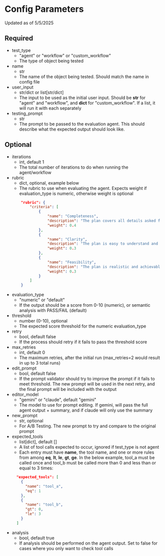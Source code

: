 # Config Parameters
Updated as of 5/5/2025

## Required
- test_type
  - "agent" or "workflow" or "custom_workflow"
  - The type of object being tested
- name
  - str
  - The name of the object being tested. Should match the name in config file
- user_input
  - str/dict or list[str/dict]
  - The input to be used as the initial user input. Should be **str** for "agent" and "workflow", and **dict** for "custom_workflow". If a list, it will run it with each separately
- testing_prompt
  - str
  - The prompt to be passed to the evaluation agent. This should describe what the expected output should look like.
## Optional
- iterations
  - int, default 1
  - The total number of iterations to do when running the agent/workflow
- rubric
  - dict, optional, example below
  - The rubric to use when evaluating the agent. Expects weight if evaluation_type is numeric, otherwise weight is optional
  ```json 
      "rubric": {
          "criteria": [
              {
                  "name": "Completeness",
                  "description": "The plan covers all details asked for in the initial prompt.",
                  "weight": 0.4
              },
              {
                  "name": "Clarity",
                  "description": "The plan is easy to understand and follow.",
                  "weight": 0.3
              },
              {
                  "name": "Feasibility",
                  "description": "The plan is realistic and achievable within the given time frame.",
                  "weight": 0.3
              }
          ]
      }
  ```
- evaluation_type
  - "numeric" or "default"
  - If the output should be a score from 0-10 (numeric), or semantic analysis with PASS/FAIL (default)
- threshold
  - number (0-10), optional
  - The expected score threshold for the numeric evaluation_type
- retry
  - bool, default false
  - If the process should retry if it fails to pass the threshold score
- max_retries
  - int, default 0
  - The maximum retries, after the initial run (max_retries=2 would result in up to 3 total runs)
- edit_prompt
  - bool, default false
  - If the prompt validator should try to improve the prompt if it fails to meet threshold. The new prompt will be used in the next retry, and the final prompt will be included with the output
- editor_model
  - "gemini" or "claude", default "gemini"
  - The model to use for prompt editing. If gemini, will pass the full agent output + summary, and if claude will only use the summary
- new_prompt
  - str, optional
  - For A/B Testing. The new prompt to try and compare to the original prompt
- expected_tools
  - list[dict], default []
  - A list of tool calls expected to occur, ignored if test_type is not agent
  - Each entry must have **name**, the tool name, and one or more rules from among **eq**, **lt**, **le**, **gt**, **ge**. In the below example, tool_a must be called once and tool_b must be called more than 0 and less than or equal to 3 times:
  ```json 
    "expected_tools": [
      {
        "name": "tool_a",
        "eq": 1
      },
      {
        "name": "tool_b",
        "gt": 0,
        "le": 3
      }
    ]      
  ```
- analysis
  - bool, default true
  - If analysis should be performed on the agent output. Set to false for cases where you only want to check tool calls